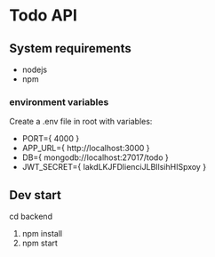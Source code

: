 # Todo API

## System requirements

- nodejs
- npm

### environment variables

Create a .env file in root with variables:

- PORT={ 4000 }
- APP_URL={ http://localhost:3000 }
- DB={ mongodb://localhost:27017/todo }
- JWT_SECRET={ lakdLKJFDlienciJLBIlsihHISpxoy }

## Dev start

cd backend
1. npm install
2. npm start
